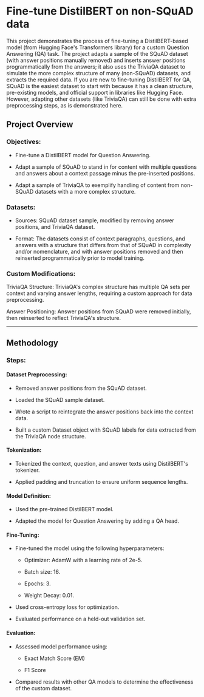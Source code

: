 # Fine-tune DistilBERT on non-SQuAD data

This project demonstrates the process of fine-tuning a DistilBERT-based model (from Hugging Face's Transformers library) for a custom Question Answering (QA) task. The project adapts a sample of the SQuAD dataset (with answer positions manually removed) and inserts answer positions programmatically from the answers; it also uses the TriviaQA dataset to simulate the more complex structure of many (non-SQuAD) datasets, and extracts the required data. If you are new to fine-tuning DistilBERT for QA, SQuAD is the easiest dataset to start with because it has a clean structure, pre-existing models, and official support in libraries like Hugging Face. However, adapting other datasets (like TriviaQA) can still be done with extra preprocessing steps, as is demonstrated here.

## Project Overview

### Objectives:

- Fine-tune a DistilBERT model for Question Answering.

- Adapt a sample of SQuAD to stand in for content with multiple questions and answers about a context passage minus the pre-inserted positions.

- Adapt a sample of TriviaQA to exemplify handling of content from non-SQuAD datasets with a more complex structure.

### Datasets:

- Sources: SQuAD dataset sample, modified by removing answer positions, and TriviaQA dataset.

- Format: The datasets consist of context paragraphs, questions, and answers with a structure that differs from that of SQuAD in complexity and/or nomenclature, and with answer positions removed and then reinserted programmatically prior to model training.

### Custom Modifications:

TriviaQA Structure: TriviaQA's complex structure has multiple QA sets per context and varying answer lengths, requiring a custom approach for data preprocessing.

Answer Positioning: Answer positions from SQuAD were removed initially, then reinserted to reflect TriviaQA's structure.

---
## Methodology

### Steps:

#### Dataset Preprocessing:

- Removed answer positions from the SQuAD dataset.

- Loaded the SQuAD sample dataset.

- Wrote a script to reintegrate the answer positions back into the context data.

- Built a custom Dataset object with SQuAD labels for data extracted from the TriviaQA node structure.

#### Tokenization:

- Tokenized the context, question, and answer texts using DistilBERT's tokenizer.

- Applied padding and truncation to ensure uniform sequence lengths.

#### Model Definition:

- Used the pre-trained DistilBERT model.

- Adapted the model for Question Answering by adding a QA head.

#### Fine-Tuning:

- Fine-tuned the model using the following hyperparameters:

  - Optimizer: AdamW with a learning rate of 2e-5.

  - Batch size: 16.

  - Epochs: 3.

  - Weight Decay: 0.01.

- Used cross-entropy loss for optimization.

- Evaluated performance on a held-out validation set.

#### Evaluation:

- Assessed model performance using:

  - Exact Match Score (EM)

  - F1 Score

- Compared results with other QA models to determine the effectiveness of the custom dataset.
